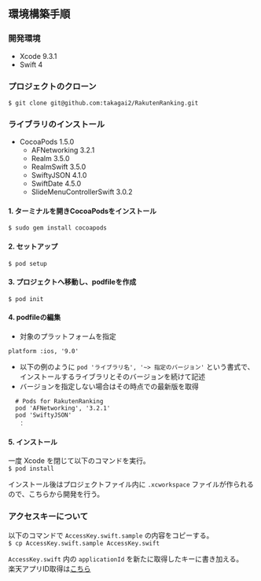 ## 環境構築手順
### 開発環境
- Xcode 9.3.1  
- Swift 4

### プロジェクトのクローン
```$ git clone git@github.com:takagai2/RakutenRanking.git```

### ライブラリのインストール
- CocoaPods 1.5.0  
  - AFNetworking 3.2.1  
  - Realm 3.5.0  
  - RealmSwift 3.5.0  
  - SwiftyJSON 4.1.0
  - SwiftDate 4.5.0
  - SlideMenuControllerSwift 3.0.2  
#### 1. ターミナルを開きCocoaPodsをインストール
```$ sudo gem install cocoapods```
#### 2. セットアップ
```$ pod setup```
#### 3. プロジェクトへ移動し、podfileを作成
```$ pod init```
#### 4. podfileの編集
- 対象のプラットフォームを指定
```
platform :ios, '9.0'
```  
- 以下の例のように `pod 'ライブラリ名', '~> 指定のバージョン'` という書式で、インストールするライブラリとそのバージョンを続けて記述  
- バージョンを指定しない場合はその時点での最新版を取得
```
  # Pods for RakutenRanking
  pod 'AFNetworking', '3.2.1'
  pod 'SwiftyJSON'
   ：
```
#### 5. インストール
一度 Xcode を閉じて以下のコマンドを実行。  
```$ pod install```  

インストール後はプロジェクトファイル内に `.xcworkspace` ファイルが作られるので、こちらから開発を行う。

### アクセスキーについて
以下のコマンドで `AccessKey.swift.sample` の内容をコピーする。  
```$ cp AccessKey.swift.sample AccessKey.swift```

`AccessKey.swift` 内の `applicationId` を新たに取得したキーに書き加える。  
楽天アプリID取得は[こちら](https://webservice.rakuten.co.jp/app/create)
